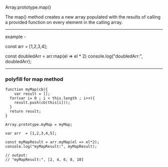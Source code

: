 Array.prototype.map()

The map() method creates a new array populated with the results of calling a provided function on every element in the calling array.
_______________________________________________________________________________________________________________________________________

example -

const arr = [1,2,3,4];

const doubledArr = arr.map(el => el * 2)
console.log("doubledArr:", doubledArr);

__________________________________________________________________________________________________________________________________________

### polyfill for map method

```
function myMap(cb){
	var result = [];
  for(var i= 0 ; i < this.length ; i++){
  	result.push(cb(this[i]));
  }
  return result;
}

Array.prototype.myMap = myMap;

var arr  = [1,2,3,4,5];

const myMapResult = arr.myMap(el => el*2);
console.log("myMapResult:", myMapResult);

// output:
// "myMapResult:", [2, 4, 6, 8, 10]
```